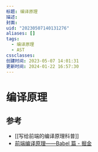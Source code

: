 ```yaml
---
标题: 编译原理
描述:
封面:
uid: "20230507140131276"
aliases: []
tags:
  - 编译原理
  - AST
cssclasses:
创建时间: 2023-05-07 14:01:31
更新时间: 2024-01-22 16:57:30
---
```


# 编译原理

## 参考

- [[写给前端的编译原理科普]]
- [前端编译原理——Babel 篇 - 掘金](https://juejin.cn/post/7200366809409159205)
